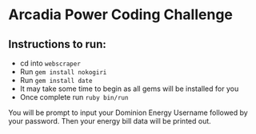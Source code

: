 # Arcadia Power Coding Challenge
## Instructions to run:
* cd into `webscraper`
* Run `gem install nokogiri` 
* Run `gem install date` 
* It may take some time to begin as all gems will be installed for you
* Once complete run `ruby bin/run`

 You will be prompt to input your Dominion Energy Username followed by your password. Then your energy bill data will be printed out. 

